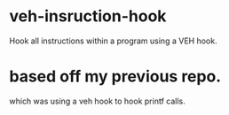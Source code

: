 # veh-insruction-hook
Hook all instructions within a program using a VEH hook.
# based off my previous repo.
which was using a veh hook to hook printf calls.
